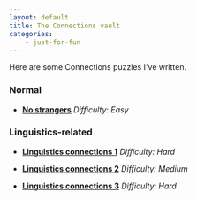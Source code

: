 ```yaml
---
layout: default
title: The Connections vault
categories:
    - just-for-fun
---
```


Here are some Connections puzzles I've written.

### Normal

* **[No strangers](https://connections.swellgarfo.com/game/-NzQfwIXU6dKGJMEHugP)** *Difficulty: Easy*

### Linguistics-related

* **[Linguistics connections 1](https://connections.swellgarfo.com/game/-NzQggehx6JEaqrge5Qu)** *Difficulty: Hard*

* **[Linguistics connections 2](https://connections.swellgarfo.com/game/-NtSNzx2rxvN5bKRhrAB)** *Difficulty: Medium*

* **[Linguistics connections 3](https://connections.swellgarfo.com/game/-OM7FSWnd-zpkGVSZVJH)** *Difficulty: Hard*
